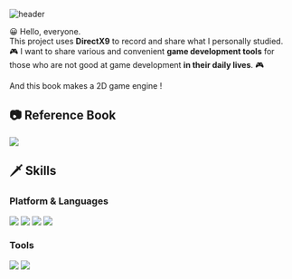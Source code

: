 ![header](https://capsule-render.vercel.app/api?text=Mawi1e!&fontSize=50&rotate=0&color=38303f&fontColor=ff0099&type=Waving&animation=scaleIn)
  
😀 Hello, everyone.   
This project uses **DirectX9** to record and share what I personally studied.   
🎮 I want to share various and convenient **game development tools** for those who are not good at game  development **in their daily lives**. 🎮  
 
And this book makes a 2D game engine !  

## 📷 Reference Book  
![](https://m.media-amazon.com/images/P/B008NF849S.01._SCLZZZZZZZ_SX500_.jpg)    

## 🗡️ Skills
### Platform & Languages
<img src="https://img.shields.io/badge/C%2B%2B-9a00e6?style=flat-square&logo=C%2B%2B&logoColor=white"/> <img src="https://img.shields.io/badge/Python-ff9533?style=flat-square&logo=PYTHON&logoColor=white"/>  <img src="https://img.shields.io/badge/Lua-ff03ff?style=flat-square&logo=LUA&logoColor=white"/> <img src="https://img.shields.io/badge/Rust-38303f?style=flat-square&logo=RUST&logoColor=white"/>
### Tools
<img src="https://img.shields.io/badge/Win32API-38303f?style=flat-square&color=white&logo=MICROSOFT&logoColor=f41e48"/> <img src="https://img.shields.io/badge/DirectX-38303f?style=flat-square&color=white&logo=MICROSOFT&logoColor=02afb7"/>

<br></br>